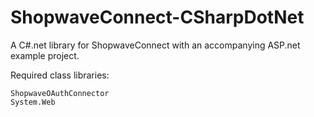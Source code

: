 ShopwaveConnect-CSharpDotNet
============================

A C#.net library for ShopwaveConnect with an accompanying ASP.net example project.

Required class libraries:

```
ShopwaveOAuthConnector
System.Web
```
